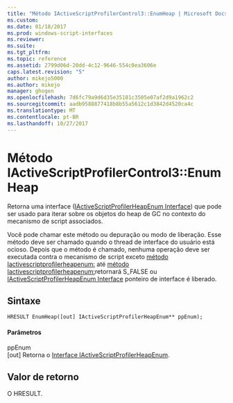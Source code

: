 ```yaml
---
title: "Método IActiveScriptProfilerControl3::EnumHeap | Microsoft Docs"
ms.custom: 
ms.date: 01/18/2017
ms.prod: windows-script-interfaces
ms.reviewer: 
ms.suite: 
ms.tgt_pltfrm: 
ms.topic: reference
ms.assetid: 2799d06d-20dd-4c12-9646-554c0ea3606e
caps.latest.revision: "5"
author: mikejo5000
ms.author: mikejo
manager: ghogen
ms.openlocfilehash: 7d6fc79a9d6d35e35181c3505e07af2d9a1962c2
ms.sourcegitcommit: aadb9588877418b8b55a5612c1d3842d4520ca4c
ms.translationtype: MT
ms.contentlocale: pt-BR
ms.lasthandoff: 10/27/2017
---
```

# <a name="iactivescriptprofilercontrol3enumheap-method"></a>Método IActiveScriptProfilerControl3::EnumHeap
Retorna uma interface ([IActiveScriptProfilerHeapEnum Interface](../../winscript/reference/iactivescriptprofilerheapenum-interface.md)) que pode ser usado para iterar sobre os objetos do heap de GC no contexto do mecanismo de script associados.  
  
 Você pode chamar este método ou depuração ou modo de liberação. Esse método deve ser chamado quando o thread de interface do usuário está ocioso. Depois que o método é chamado, nenhuma operação deve ser executada contra o mecanismo de script exceto [método Iactivescriptprofilerheapenum:](../../winscript/reference/iactivescriptprofilerheapenum-next-method.md) até [método Iactivescriptprofilerheapenum:](../../winscript/reference/iactivescriptprofilerheapenum-next-method.md)retornará S_FALSE ou [IActiveScriptProfilerHeapEnum Interface](../../winscript/reference/iactivescriptprofilerheapenum-interface.md) ponteiro de interface é liberado.  
  
## <a name="syntax"></a>Sintaxe  
  
```  
HRESULT EnumHeap([out] IActiveScriptProfilerHeapEnum** ppEnum);  
```  
  
#### <a name="parameters"></a>Parâmetros  
 ppEnum  
 [out] Retorna o [Interface IActiveScriptProfilerHeapEnum](../../winscript/reference/iactivescriptprofilerheapenum-interface.md).  
  
## <a name="return-value"></a>Valor de retorno  
 O HRESULT.